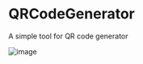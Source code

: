 # QRCodeGenerator
A simple tool for QR code generator

![image](https://github.com/user-attachments/assets/03a2cbb5-e5f8-48f9-a43b-bd0fe393dc0e)
